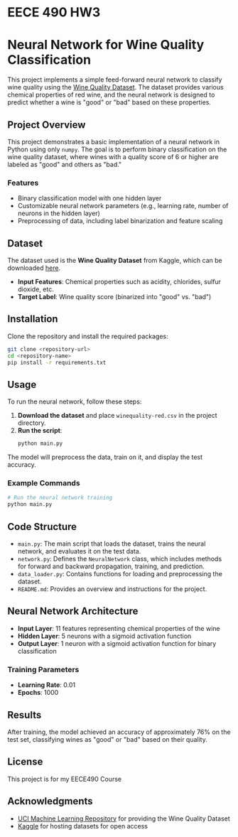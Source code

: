 # EECE 490 HW3
# Neural Network for Wine Quality Classification

This project implements a simple feed-forward neural network to classify wine quality using the [Wine Quality Dataset](https://www.kaggle.com/datasets/uciml/red-wine-quality-cortez-et-al-2009). The dataset provides various chemical properties of red wine, and the neural network is designed to predict whether a wine is "good" or "bad" based on these properties.

## Project Overview
This project demonstrates a basic implementation of a neural network in Python using only `numpy`. The goal is to perform binary classification on the wine quality dataset, where wines with a quality score of 6 or higher are labeled as "good" and others as "bad."

### Features
- Binary classification model with one hidden layer
- Customizable neural network parameters (e.g., learning rate, number of neurons in the hidden layer)
- Preprocessing of data, including label binarization and feature scaling

## Dataset
The dataset used is the **Wine Quality Dataset** from Kaggle, which can be downloaded [here](https://www.kaggle.com/datasets/uciml/red-wine-quality-cortez-et-al-2009).

- **Input Features**: Chemical properties such as acidity, chlorides, sulfur dioxide, etc.
- **Target Label**: Wine quality score (binarized into "good" vs. "bad")

## Installation
Clone the repository and install the required packages:

```bash
git clone <repository-url>
cd <repository-name>
pip install -r requirements.txt
```

## Usage
To run the neural network, follow these steps:

1. **Download the dataset** and place `winequality-red.csv` in the project directory.
2. **Run the script**:
    ```bash
    python main.py
    ```

The model will preprocess the data, train on it, and display the test accuracy.

### Example Commands
```bash
# Run the neural network training
python main.py
```

## Code Structure
- `main.py`: The main script that loads the dataset, trains the neural network, and evaluates it on the test data.
- `network.py`: Defines the `NeuralNetwork` class, which includes methods for forward and backward propagation, training, and prediction.
- `data_loader.py`: Contains functions for loading and preprocessing the dataset.
- `README.md`: Provides an overview and instructions for the project.

## Neural Network Architecture
- **Input Layer**: 11 features representing chemical properties of the wine
- **Hidden Layer**: 5 neurons with a sigmoid activation function
- **Output Layer**: 1 neuron with a sigmoid activation function for binary classification

### Training Parameters
- **Learning Rate**: 0.01
- **Epochs**: 1000

## Results
After training, the model achieved an accuracy of approximately 76% on the test set, classifying wines as "good" or "bad" based on their quality.

## License
This project is for my EECE490 Course

## Acknowledgments
- [UCI Machine Learning Repository](https://archive.ics.uci.edu/ml/index.php) for providing the Wine Quality Dataset
- [Kaggle](https://www.kaggle.com/) for hosting datasets for open access
